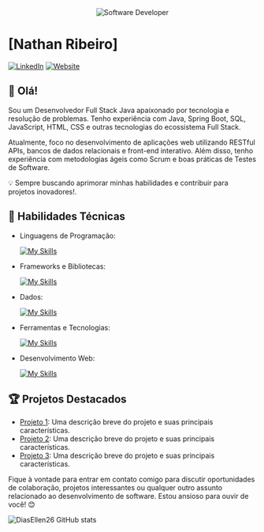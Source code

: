 <div align="center">
  <img src="https://media.istockphoto.com/id/1470350413/vector/software-developer-working-with-computers.jpg?s=612x612&w=0&k=20&c=rMDiFqhfe3PUzikjGeCuSl-x4YlXFCcnM_psO4MlOU0=" alt="Software Developer">
</div>

# [Nathan Ribeiro]

[![LinkedIn](https://img.shields.io/badge/LinkedIn-Nathan-blue?logo=linkedin)](https://www.linkedin.com/in/dev-nathan-ribeiro/)
[![Website](https://img.shields.io/badge/Website-[SeuWebsite]-blue?logo=google-chrome)](https://www.[seusite.com])

## 👋 Olá!

Sou um Desenvolvedor Full Stack Java apaixonado por tecnologia e resolução de problemas. Tenho experiência com Java, Spring Boot, SQL, JavaScript, HTML, CSS e outras tecnologias do ecossistema Full Stack.

Atualmente, foco no desenvolvimento de aplicações web utilizando RESTful APIs, bancos de dados relacionais e front-end interativo. Além disso, tenho experiência com metodologias ágeis como Scrum e boas práticas de Testes de Software.

💡 Sempre buscando aprimorar minhas habilidades e contribuir para projetos inovadores!.

## 🚀 Habilidades Técnicas

- Linguagens de Programação: 

    [![My Skills](https://skillicons.dev/icons?i=java,csharp,javascript,typesscript,python,sql)](https://skillicons.dev)
- Frameworks e Bibliotecas: 

    [![My Skills](https://skillicons.dev/icons?i=spring,react,django)](https://skillicons.dev)
- Dados: 

    [![My Skills](https://skillicons.dev/icons?i=mysql,mongo)](https://skillicons.dev)
- Ferramentas e Tecnologias: 

    [![My Skills](https://skillicons.dev/icons?i=git,github,visualstudio,eclipse)](https://skillicons.dev)
- Desenvolvimento Web:

    [![My Skills](https://skillicons.dev/icons?i=php,html,css)](https://skillicons.dev)

## 🏆 Projetos Destacados

- [Projeto 1](https://github.com/[seu-usuario]/projeto1): Uma descrição breve do projeto e suas principais características.
- [Projeto 2](https://github.com/[seu-usuario]/projeto2): Uma descrição breve do projeto e suas principais características.
- [Projeto 3](https://github.com/[seu-usuario]/projeto3): Uma descrição breve do projeto e suas principais características.


Fique à vontade para entrar em contato comigo para discutir oportunidades de colaboração, projetos interessantes ou qualquer outro assunto relacionado ao desenvolvimento de software. Estou ansioso para ouvir de você! 😊

![DiasEllen26 GitHub stats](https://github-readme-stats.vercel.app/api?username=DiasEllen26&show_icons=true&theme=merko)
